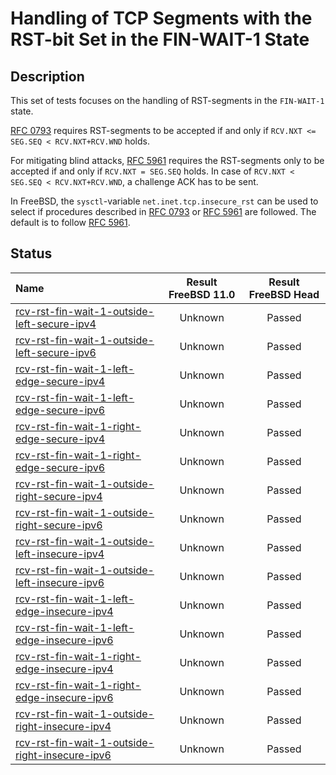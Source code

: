 # Handling of TCP Segments with the RST-bit Set in the FIN-WAIT-1 State

## Description
This set of tests focuses on the handling of RST-segments in the `FIN-WAIT-1` state.

[RFC 0793](https://tools.ietf.org/html/rfc0793) requires RST-segments to be accepted if and only if
`RCV.NXT <= SEG.SEQ < RCV.NXT+RCV.WND` holds.

For mitigating blind attacks, [RFC 5961](https://tools.ietf.org/html/rfc5961#section-3)
requires the RST-segments only to be accepted if and only if `RCV.NXT = SEG.SEQ` holds.
In case of `RCV.NXT < SEG.SEQ < RCV.NXT+RCV.WND`, a challenge ACK has to be sent.

In FreeBSD, the `sysctl`-variable `net.inet.tcp.insecure_rst` can be used to
select if procedures described in [RFC 0793](https://tools.ietf.org/html/rfc0793) or
[RFC 5961](https://tools.ietf.org/html/rfc5961#section-3) are followed.
The default is to follow [RFC 5961](https://tools.ietf.org/html/rfc5961#section-3).

## Status

| Name                                                                                                                                                                                                                                 | Result FreeBSD 11.0 | Result FreeBSD Head |
|:-------------------------------------------------------------------------------------------------------------------------------------------------------------------------------------------------------------------------------------|:-------------------:|:-------------------:|
|[rcv-rst-fin-wait-1-outside-left-secure-ipv4](rcv-rst-fin-wait-1-outside-left-secure-ipv4.pkt "Ensure that the reception of a TCP RST with SEG.SEQ=RCV.NXT-1 in the FIN-WAIT-1 state does not affect the TCP connection")             | Unknown             | Passed              |
|[rcv-rst-fin-wait-1-outside-left-secure-ipv6](rcv-rst-fin-wait-1-outside-left-secure-ipv6.pkt "Ensure that the reception of a TCP RST with SEG.SEQ=RCV.NXT-1 in the FIN-WAIT-1 state does not affect the TCP connection")             | Unknown             | Passed              |
|[rcv-rst-fin-wait-1-left-edge-secure-ipv4](rcv-rst-fin-wait-1-left-edge-secure-ipv4.pkt "Ensure that the reception of a TCP RST with SEG.SEQ=RCV.NXT in the FIN-WAIT-1 state destroys the TCP connection")                            | Unknown             | Passed              |
|[rcv-rst-fin-wait-1-left-edge-secure-ipv6](rcv-rst-fin-wait-1-left-edge-secure-ipv6.pkt "Ensure that the reception of a TCP RST with SEG.SEQ=RCV.NXT in the FIN-WAIT-1 state destroys the TCP connection")                            | Unknown             | Passed              |
|[rcv-rst-fin-wait-1-right-edge-secure-ipv4](rcv-rst-fin-wait-1-right-edge-secure-ipv4.pkt "Ensure that the reception of a TCP RST with SEG.SEQ=RCV.NXT+RCV.WND-1 in the FIN-WAIT-1 state triggers the sending of a challenge ACK")    | Unknown             | Passed              |
|[rcv-rst-fin-wait-1-right-edge-secure-ipv6](rcv-rst-fin-wait-1-right-edge-secure-ipv6.pkt "Ensure that the reception of a TCP RST with SEG.SEQ=RCV.NXT+RCV.WND-1 in the FIN-WAIT-1 state triggers the sending of a challenge ACK")    | Unknown             | Passed              |
|[rcv-rst-fin-wait-1-outside-right-secure-ipv4](rcv-rst-fin-wait-1-outside-right-secure-ipv4.pkt "Ensure that the reception of a TCP RST with SEG.SEQ=RCV.NXT+RCV.WND in the FIN-WAIT-1 state does not affect the TCP connection")     | Unknown             | Passed              |
|[rcv-rst-fin-wait-1-outside-right-secure-ipv6](rcv-rst-fin-wait-1-outside-right-secure-ipv6.pkt "Ensure that the reception of a TCP RST with SEG.SEQ=RCV.NXT+RCV.WND in the FIN-WAIT-1 state does not affect the TCP connection")     | Unknown             | Passed              |
|[rcv-rst-fin-wait-1-outside-left-insecure-ipv4](rcv-rst-fin-wait-1-outside-left-insecure-ipv4.pkt "Ensure that the reception of a TCP RST with SEG.SEQ=RCV.NXT-1 in the FIN-WAIT-1 state does not affect the TCP connection")         | Unknown             | Passed              |
|[rcv-rst-fin-wait-1-outside-left-insecure-ipv6](rcv-rst-fin-wait-1-outside-left-insecure-ipv6.pkt "Ensure that the reception of a TCP RST with SEG.SEQ=RCV.NXT-1 in the FIN-WAIT-1 state does not affect the TCP connection")         | Unknown             | Passed              |
|[rcv-rst-fin-wait-1-left-edge-insecure-ipv4](rcv-rst-fin-wait-1-left-edge-insecure-ipv4.pkt "Ensure that the reception of a TCP RST with SEG.SEQ=RCV.NXT in the FIN-WAIT-1 state destroys the TCP connection")                        | Unknown             | Passed              |
|[rcv-rst-fin-wait-1-left-edge-insecure-ipv6](rcv-rst-fin-wait-1-left-edge-insecure-ipv6.pkt "Ensure that the reception of a TCP RST with SEG.SEQ=RCV.NXT in the FIN-WAIT-1 state destroys the TCP connection")                        | Unknown             | Passed              |
|[rcv-rst-fin-wait-1-right-edge-insecure-ipv4](rcv-rst-fin-wait-1-right-edge-insecure-ipv4.pkt "Ensure that the reception of a TCP RST with SEG.SEQ=RCV.NXT+RCV.WND-1 in the FIN-WAIT-1 state destroys the TCP connection")            | Unknown             | Passed              |
|[rcv-rst-fin-wait-1-right-edge-insecure-ipv6](rcv-rst-fin-wait-1-right-edge-insecure-ipv6.pkt "Ensure that the reception of a TCP RST with SEG.SEQ=RCV.NXT+RCV.WND-1 in the FIN-WAIT-1 state destroys the TCP connection")            | Unknown             | Passed              |
|[rcv-rst-fin-wait-1-outside-right-insecure-ipv4](rcv-rst-fin-wait-1-outside-right-insecure-ipv4.pkt "Ensure that the reception of a TCP RST with SEG.SEQ=RCV.NXT+RCV.WND in the FIN-WAIT-1 state does not affect the TCP connection") | Unknown             | Passed              |
|[rcv-rst-fin-wait-1-outside-right-insecure-ipv6](rcv-rst-fin-wait-1-outside-right-insecure-ipv6.pkt "Ensure that the reception of a TCP RST with SEG.SEQ=RCV.NXT+RCV.WND in the FIN-WAIT-1 state does not affect the TCP connection") | Unknown             | Passed              |
